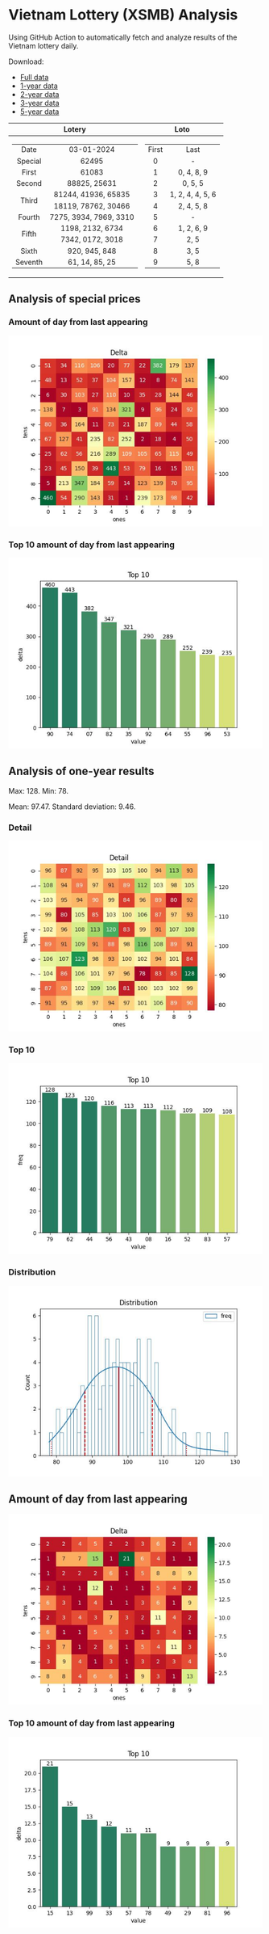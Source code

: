 # Vietnam Lottery (XSMB) Analysis

Using GitHub Action to automatically fetch and analyze results of the Vietnam lottery daily.

Download:

* [Full data](https://raw.githubusercontent.com/khiemdoan/vietnam-lottery-xsmb-analysis/main/results/xsmb.csv)
* [1-year data](https://raw.githubusercontent.com/khiemdoan/vietnam-lottery-xsmb-analysis/main/results/xsmb_1_year.csv)
* [2-year data](https://raw.githubusercontent.com/khiemdoan/vietnam-lottery-xsmb-analysis/main/results/xsmb_2_year.csv)
* [3-year data](https://raw.githubusercontent.com/khiemdoan/vietnam-lottery-xsmb-analysis/main/results/xsmb_3_year.csv)
* [5-year data](https://raw.githubusercontent.com/khiemdoan/vietnam-lottery-xsmb-analysis/main/results/xsmb_5_year.csv)

| Lotery      | Loto |
| :-----------: | :-----------: |
| <table><tr><td>Date</td><td>03-01-2024</td></tr><tr><td>Special</td><td>62495</td></tr><tr><td>First</td><td>61083</td></tr><tr><td>Second</td><td>88825, 25631</td></tr><tr><td rowspan="2">Third</td><td>81244, 41936, 65835</td></tr><tr><td>18119, 78762, 30466</td></tr><tr><td>Fourth</td><td>7275, 3934, 7969, 3310</td></tr><tr><td rowspan="2">Fifth</td><td>1198, 2132, 6734</td></tr><tr><td>7342, 0172, 3018</td></tr><tr><td>Sixth</td><td>920, 945, 848</td></tr><tr><td>Seventh</td><td>61, 14, 85, 25</td></tr></table> | <table><tr><td>First</td><td>Last</td></tr><tr><td>0</td><td>-</td></tr><tr><td>1</td><td>0, 4, 8, 9</td></tr><tr><td>2</td><td>0, 5, 5</td></tr><tr><td>3</td><td>1, 2, 4, 4, 5, 6</td></tr><tr><td>4</td><td>2, 4, 5, 8</td></tr><tr><td>5</td><td>-</td></tr><tr><td>6</td><td>1, 2, 6, 9</td></tr><tr><td>7</td><td>2, 5</td></tr><tr><td>8</td><td>3, 5</td></tr><tr><td>9</td><td>5, 8</td></tr></table> |


<h2>Analysis of special prices</h2>

<h3>Amount of day from last appearing</h3>

![Delta](images/special_delta.jpg)

<h3>Top 10 amount of day from last appearing</h3>

![Delta top 10](images/special_delta_top_10.jpg)

<h2>Analysis of one-year results</h2>

Max: 128. Min: 78.

Mean: 97.47. Standard deviation: 9.46.

<h3>Detail</h3>

![Detail](images/heatmap.jpg)

<h3>Top 10</h3>

![Top 10](images/top-10.jpg)

<h3>Distribution</h3>

![Distribution](images/distribution.jpg)

<h2>Amount of day from last appearing</h2>

![Delta](images/delta.jpg)

<h3>Top 10 amount of day from last appearing</h3>

![Delta top 10](images/delta_top_10.jpg)